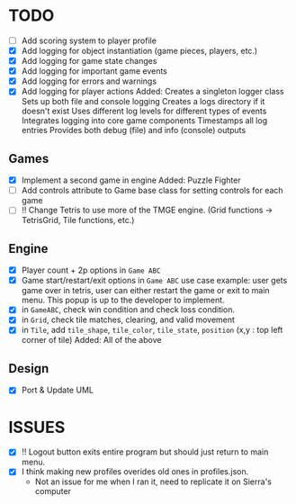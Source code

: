# TODO
- [ ] Add scoring system to player profile
- [x] Add logging for object instantiation (game pieces, players, etc.)
- [x] Add logging for game state changes
- [x] Add logging for important game events
- [x] Add logging for errors and warnings
- [x] Add logging for player actions
    Added: 
        Creates a singleton logger class
        Sets up both file and console logging
        Creates a logs directory if it doesn't exist
        Uses different log levels for different types of events
        Integrates logging into core game components
        Timestamps all log entries
        Provides both debug (file) and info (console) outputs

## Games
- [x] Implement a second game in engine
    Added:
        Puzzle Fighter
- [ ] Add controls attribute to Game base class for setting controls for each game
- [ ] !! Change Tetris to use more of the TMGE engine.  (Grid functions -> TetrisGrid, Tile functions, etc.)

## Engine
- [x] Player count + 2p options in `Game ABC`
- [x] Game start/restart/exit options in `Game ABC` use case example: user gets game over in tetris, user can either restart the game or exit to main menu. This popup is up to the developer to implement.
- [x] in `GameABC`, check win condition and check loss condition.
- [x] in `Grid`, check tile matches, clearing, and valid movement
- [x] in `Tile`, add `tile_shape`, `tile_color`, `tile_state`, `position` (x,y : top left corner of tile)
    Added: 
        All of the above

## Design
- [x] Port & Update UML

# ISSUES

- [x] !! Logout button exits entire program but should just return to main menu.
- [x] I think making new profiles overides old ones in profiles.json.
    + Not an issue for me when I ran it, need to replicate it on Sierra's computer
